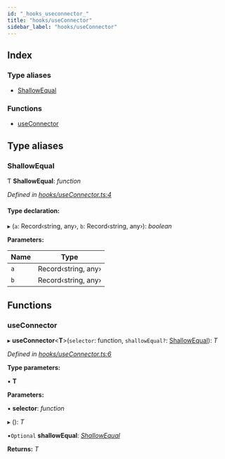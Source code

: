 ```yaml
---
id: "_hooks_useconnector_"
title: "hooks/useConnector"
sidebar_label: "hooks/useConnector"
---
```


## Index

### Type aliases

* [ShallowEqual](_hooks_useconnector_.md#shallowequal)

### Functions

* [useConnector](_hooks_useconnector_.md#useconnector)

## Type aliases

###  ShallowEqual

Ƭ **ShallowEqual**: *function*

*Defined in [hooks/useConnector.ts:4](https://github.com/unadlib/reactant/blob/5ec3851/packages/reactant/src/hooks/useConnector.ts#L4)*

#### Type declaration:

▸ (`a`: Record‹string, any›, `b`: Record‹string, any›): *boolean*

**Parameters:**

Name | Type |
------ | ------ |
`a` | Record‹string, any› |
`b` | Record‹string, any› |

## Functions

###  useConnector

▸ **useConnector**<**T**>(`selector`: function, `shallowEqual?`: [ShallowEqual](_hooks_useconnector_.md#shallowequal)): *T*

*Defined in [hooks/useConnector.ts:6](https://github.com/unadlib/reactant/blob/5ec3851/packages/reactant/src/hooks/useConnector.ts#L6)*

**Type parameters:**

▪ **T**

**Parameters:**

▪ **selector**: *function*

▸ (): *T*

▪`Optional`  **shallowEqual**: *[ShallowEqual](_hooks_useconnector_.md#shallowequal)*

**Returns:** *T*

